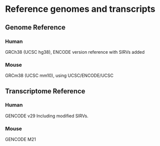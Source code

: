 # Reference genomes and transcripts


## Genome Reference

### Human 
GRCh38 (UCSC hg38), ENCODE version reference with SIRVs added

### Mouse

GRCm38 (UCSC mm10), using UCSC/ENCODE/UCSC 

## Transcriptome Reference

### Human
GENCODE v29
Including modified SIRVs.

### Mouse
GENCODE M21
